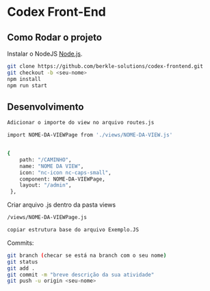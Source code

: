 # Codex Front-End

## Como Rodar o projeto

Instalar o NodeJS [Node.js](https://nodejs.org/dist/v16.13.0/node-v16.13.0-x64.msi).

```sh
git clone https://github.com/berkle-solutions/codex-frontend.git
git checkout -b <seu-nome>
npm install
npm run start
```

## Desenvolvimento

```sh
Adicionar o importe do view no arquivo routes.js

import NOME-DA-VIEWPage from './views/NOME-DA-VIEW.js'


{
    path: "/CAMINHO",
    name: "NOME DA VIEW",
    icon: "nc-icon nc-caps-small",
    component: NOME-DA-VIEWPage,
    layout: "/admin",
 },
```

Criar arquivo .js dentro da pasta views

```sh
/views/NOME-DA-VIEWPage.js

copiar estrutura base do arquivo Exemplo.JS

```

Commits:

```sh
git branch (checar se está na branch com o seu nome)
git status
git add .
git commit -m "breve descrição da sua atividade"
git push -u origin <seu-nome>
```
